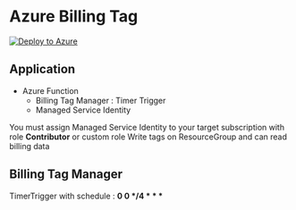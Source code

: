 # Azure Billing Tag

[![Deploy to Azure](https://aka.ms/deploytoazurebutton)](https://portal.azure.com/#create/Microsoft.Template/uri/https%3A%2F%2Fraw.githubusercontent.com%2Fwilfriedwoivre%2Fazure-billing-tag-generator%2Fmaster%2Fdeployments%2Fazuredeploy.json)

## Application

* Azure Function
  * Billing Tag Manager : Timer Trigger
  * Managed Service Identity

You must assign Managed Service Identity to your target subscription with role **Contributor** or custom role Write tags on ResourceGroup and can read billing data


## Billing Tag Manager

TimerTrigger with schedule : __0 0 */4 * * *__
